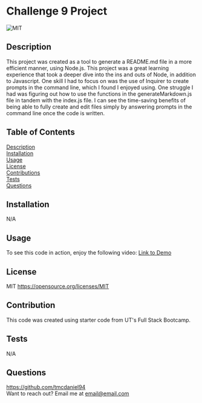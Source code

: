 # Challenge 9 Project
![MIT](https://img.shields.io/badge/License-MIT-yellow.svg)

## Description
This project was created as a tool to generate a README.md file in a more efficient manner, using Node.js. This project was a great learning experience that took a deeper dive into the ins and outs of Node, in addition to Javascript. One skill I had to focus on was the use of Inquirer to create prompts in the command line, which I found I enjoyed using. One struggle I had was figuring out how to use the functions in the generateMarkdown.js file in tandem with the index.js file. I can see the time-saving benefits of being able to fully create and edit files simply by answering prompts in the command line once the code is written. 
  
## Table of Contents
[Description](#description)\
[Installation](#installation)\
[Usage](#usage)\
[License](#license)\
[Contributions](#contributions)\
[Tests](#tests)\
[Questions](#questions)

  
## Installation
N/A
  
## Usage
To see this code in action, enjoy the following video: 
[Link to Demo](https://drive.google.com/file/d/1Eepm8lBmqmiZV7QvGcTZtwluBPk4KYZO/view?usp=sharing)
  
## License
MIT 
https://opensource.org/licenses/MIT
  
## Contribution
This code was created using starter code from UT's Full Stack Bootcamp.
  
## Tests
N/A
  
## Questions
https://github.com/tmcdaniel94  
Want to reach out? Email me at email@email.com
